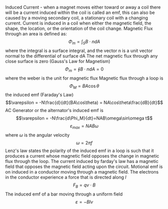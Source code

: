 Induced Current - when a magnet moves either toward or away a coil there will be a current induced within the coil is called an emf, this can also be caused by a moving secondary coil, a stationary coil with a changing current.
Current is induced in a coil when either the magnetic field, the shape, the location, or the orientation of the coil change.
Magnetic Flux through an area is defined as:
$$\Phi_m = \int_S B \cdot ndA$$
where the integral is a surface integral, and the vector n is a unit vector normal to the differential of surface dA
The net magnetic flux through any close surface is zero (Gauss's Law for Magnetism)
$$\Phi_m=\oint B \cdot ndA = 0$$
where the weber is the unit for magnetic flux
Magnetic flux through a loop is
$$\Phi_M = BA\cos\theta$$
the induced emf (Faraday's Law)
$$\varepsilon = -N\frac{d}{dt}(BA\cos\theta) = NA\cos\theta\frac{dB}{dt}$$
AC Generator or the alternator's induced emf is
$$\varepsilon = -N\frac{d\Phi_M}{dt}=NAB\omega\sin\omega t$$
$$\varepsilon_{max}=NAB\omega$$
where $\omega$ is the angular velocity
$$\omega = 2\pi f$$
Lenz's law states the polarity of the induced emf in a loop is such that it produces a current whose magnetic field opposes the change in magnetic flux through the loop. The current induced by farday's law has a magnetic field that opposes the magnetic field acting upon the circuit.
Motional emf is on induced in a conductor moving through a magnetic field. The electrons in the conductor experience a force that is directed along $l$
$$F_B=qv\cdot B$$
The induced emf of a bar moving through a uniform field
$$\varepsilon = -Blv$$